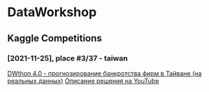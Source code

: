 # DataWorkshop

## Kaggle Competitions

### [2021-11-25], place #3/37 - taiwan
[DWthon 4.0 - прогнозирование банкротства фирм в Тайване (на реальных данных)](https://www.kaggle.com/c/dwclub-taiwan-runet)
[Описание решения на YouTube](https://youtu.be/xD4HRru2kxY?t=906)